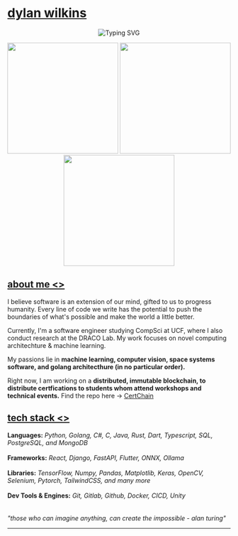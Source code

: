 # [dylan wilkins](https://google.com)
<div align="center">
  <img src="https://readme-typing-svg.demolab.com?font=Fira+Code&weight=500&size=22&pause=1000&color=36BCF7FF&center=true&vCenter=true&width=600&lines=technologia+progressus+humanitatem;technology+advances+humanity" alt="Typing SVG" />
</div>

<p align="center">
  <img src="https://media4.giphy.com/media/v1.Y2lkPTc5MGI3NjExajczOXdtZjV1a2dscWllcGUwcTk2cDV6YWJyc2kzb3g3eXZlbGJ4MSZlcD12MV9pbnRlcm5hbF9naWZfYnlfaWQmY3Q9Zw/ko7twHhomhk8E/giphy.gif" width="250" />
  <img src="https://media4.giphy.com/media/v1.Y2lkPTc5MGI3NjExMHZrMDN0cGplajF6b3BoYnl1ZWk2MWxobzZoZTZ5aTY0dmJ6M2hrOCZlcD12MV9pbnRlcm5hbF9naWZfYnlfaWQmY3Q9Zw/Ws6T5PN7wHv3cY8xy8/giphy.gif" width="250" />
  <img src="https://media4.giphy.com/media/v1.Y2lkPTc5MGI3NjExajczOXdtZjV1a2dscWllcGUwcTk2cDV6YWJyc2kzb3g3eXZlbGJ4MSZlcD12MV9pbnRlcm5hbF9naWZfYnlfaWQmY3Q9Zw/ko7twHhomhk8E/giphy.gif" width="250" />
</p>

## [about me <>](https://google.com)

I believe software is an extension of our mind, gifted to us to progress humanity. Every line of code we write has the potential to push the boundaries of what's possible and make the world a little better.

Currently, I'm a software engineer studying CompSci at UCF, where I also conduct research at the  DRACO Lab. My work focuses on novel computing architechture & machine learning.


My passions lie in **machine learning, computer vision, space systems software, and golang architecthure (in no particular order).**

Right now, I am working on a **distributed, immutable blockchain, to distribute certfications to students whom attend workshops and technical events.** Find the repo here -> [CertChain](https://github.com/dylandhw/certification-blockchain)

## [tech stack <>](https://google.com)
**Languages:** *Python, Golang, C#, C, Java, Rust, Dart, Typescript, SQL, PostgreSQL, and MongoDB*
<br>
<br>
**Frameworks:** *React, Django, FastAPI, Flutter, ONNX, Ollama*
<br>
<br>
**Libraries:** *TensorFlow, Numpy, Pandas, Matplotlib, Keras, OpenCV, Selenium, Pytorch, TailwindCSS, and many more*
<br>
<br>
**Dev Tools & Engines:** *Git, Gitlab, Github, Docker, CICD, Unity*
\
\
\
*"those who can imagine anything, can create the impossible - alan turing"*

---
